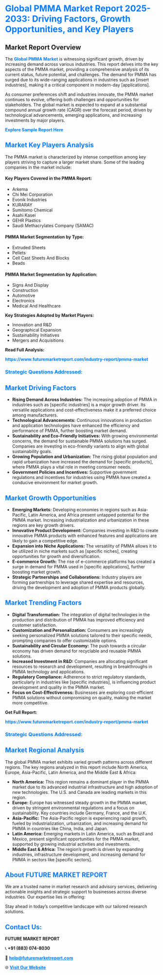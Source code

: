 <h1 style="color: #007BFF;">Global PMMA Market Report 2025-2033: Driving Factors, Growth Opportunities, and Key Players</h1>

<section id="overview">
<h2>Market Report Overview</h2>
<p>The <a href="https://www.futuremarketreport.com/industry-report/pmma-market" style="color: #007BFF; text-decoration: none;"><strong>Global PMMA Market</strong></a> is witnessing significant growth, driven by increasing demand across various industries. This report delves into the key aspects of the PMMA market, providing a comprehensive analysis of its current status, future potential, and challenges. The demand for PMMA has surged due to its wide-ranging applications in industries such as [insert industries], making it a critical component in modern-day [applications].</p>
<p>As consumer preferences shift and industries innovate, the PMMA market continues to evolve, offering both challenges and opportunities for stakeholders. The global market is expected to expand at a substantial compound annual growth rate (CAGR) over the forecast period, driven by technological advancements, emerging applications, and increasing investments by major players.</p>
</section>

<section id="overview">
<p><a href="https://www.futuremarketreport.com/request-sample/reportId=50997" style="color: #007BFF; text-decoration: none;"><strong>Explore Sample Report Here</strong></a></p>
</section>

<section id="key-players">
<h2 style="color: #007BFF;">Market Key Players Analysis</h2>
<p>The PMMA market is characterized by intense competition among key players striving to capture a larger market share. Some of the leading companies in the market include:</p>
<h4>Key Players Covered in the PMMA Report:</h4>
<ul><li>Arkema</li><li>Chi Mei Corporation</li><li>Evonik Industries</li><li>KURARAY</li><li>Sumitomo Chemical</li><li>Asahi Kasei</li><li>GEHR Plastics</li><li>Saudi Methacrylates Company (SAMAC)</li></ul>
<h4>PMMA Market Segmentation by Type:</h4>
<ul><li>Extruded Sheets</li><li>Pellets</li><li>Cell Cast Sheets And Blocks</li><li>Beads</li></ul>

<h4>PMMA Market Segmentation by Application:</h4>
<ul><li>Signs And Display</li><li>Construction</li><li>Automotive</li><li>Electronics</li><li>Medical And Healthcare</li></ul>
<p><strong>Key Strategies Adopted by Market Players:</strong></p>
<ul>
<li>Innovation and R&D</li>
<li>Geographical Expansion</li>
<li>Sustainability Initiatives</li>
<li>Mergers and Acquisitions</li>
</ul>
</section>

<section>
<p><strong>Read Full Analysis: </strong></p><a href="https://www.futuremarketreport.com/industry-report/pmma-market" style="color: #007BFF; text-decoration: none;"><strong>https://www.futuremarketreport.com/industry-report/pmma-market</strong></a>
<h3 style="color: #007BFF;">Strategic Questions Addressed:</h3>
</section>

<section id="driving-factors">
<h2 style="color: #007BFF;">Market Driving Factors</h2>
<ul>
<li><strong>Rising Demand Across Industries:</strong> The increasing adoption of PMMA in industries such as [specific industries] is a major growth driver. Its versatile applications and cost-effectiveness make it a preferred choice among manufacturers.</li>
<li><strong>Technological Advancements:</strong> Continuous innovations in production and application technologies have enhanced the efficiency and performance of PMMA, further boosting market demand.</li>
<li><strong>Sustainability and Eco-Friendly Initiatives:</strong> With growing environmental concerns, the demand for sustainable PMMA solutions has surged. Companies are investing in eco-friendly variants to align with global sustainability goals.</li>
<li><strong>Growing Population and Urbanization:</strong> The rising global population and rapid urbanization have increased the demand for [specific products], where PMMA plays a vital role in meeting consumer needs.</li>
<li><strong>Government Policies and Incentives:</strong> Supportive government regulations and incentives for industries using PMMA have created a conducive environment for market growth.</li>
</ul>
</section>

<section id="growth-opportunities">
<h2 style="color: #007BFF;">Market Growth Opportunities</h2>
<ul>
<li><strong>Emerging Markets:</strong> Developing economies in regions such as Asia-Pacific, Latin America, and Africa present untapped potential for the PMMA market. Increasing industrialization and urbanization in these regions are key growth drivers.</li>
<li><strong>Innovative Product Development:</strong> Companies investing in R&D to create innovative PMMA products with enhanced features and applications are likely to gain a competitive edge.</li>
<li><strong>Expansion into Niche Applications:</strong> The versatility of PMMA allows it to be utilized in niche markets such as [specific niches], creating opportunities for growth and diversification.</li>
<li><strong>E-commerce Growth:</strong> The rise of e-commerce platforms has created a surge in demand for PMMA used in [specific applications], further boosting market growth.</li>
<li><strong>Strategic Partnerships and Collaborations:</strong> Industry players are forming partnerships to leverage shared expertise and resources, driving the development and adoption of PMMA products globally.</li>
</ul>
</section>

<section id="trending-factors">
<h2 style="color: #007BFF;">Market Trending Factors</h2>
<ul>
<li><strong>Digital Transformation:</strong> The integration of digital technologies in the production and distribution of PMMA has improved efficiency and customer satisfaction.</li>
<li><strong>Customization and Personalization:</strong> Consumers are increasingly seeking personalized PMMA solutions tailored to their specific needs, prompting companies to offer customizable options.</li>
<li><strong>Sustainability and Circular Economy:</strong> The push towards a circular economy has driven demand for recyclable and reusable PMMA solutions.</li>
<li><strong>Increased Investment in R&D:</strong> Companies are allocating significant resources to research and development, resulting in breakthroughs in PMMA technology and applications.</li>
<li><strong>Regulatory Compliance:</strong> Adherence to strict regulatory standards, particularly in industries like [specific industries], is influencing product development and quality in the PMMA market.</li>
<li><strong>Focus on Cost-Effectiveness:</strong> Businesses are exploring cost-efficient PMMA solutions without compromising on quality, making the market more competitive.</li>
</ul>
</section>

<section>
<p><strong>Get Full Report: </strong></p><a href="https://www.futuremarketreport.com/industry-report/pmma-market" style="color: #007BFF; text-decoration: none;"><strong>https://www.futuremarketreport.com/industry-report/pmma-market</strong></a>
<h3 style="color: #007BFF;">Strategic Questions Addressed:</h3>
</section>


<section id="regional-analysis">
<h2 style="color: #007BFF;">Market Regional Analysis</h2>
<p>The global PMMA market exhibits varied growth patterns across different regions. The key regions analyzed in this report include North America, Europe, Asia-Pacific, Latin America, and the Middle East & Africa:</p>
<ul>
<li><strong>North America:</strong> This region remains a dominant player in the PMMA market due to its advanced industrial infrastructure and high adoption of new technologies. The U.S. and Canada are leading markets in this region.</li>
<li><strong>Europe:</strong> Europe has witnessed steady growth in the PMMA market, driven by stringent environmental regulations and a focus on sustainability. Key countries include Germany, France, and the U.K.</li>
<li><strong>Asia-Pacific:</strong> The Asia-Pacific region is experiencing rapid growth, fueled by industrialization, urbanization, and increasing demand for PMMA in countries like China, India, and Japan.</li>
<li><strong>Latin America:</strong> Emerging markets in Latin America, such as Brazil and Mexico, present significant opportunities for the PMMA market, supported by growing industrial activities and investments.</li>
<li><strong>Middle East & Africa:</strong> The region’s growth is driven by expanding industries, infrastructure development, and increasing demand for PMMA in sectors like [specific sectors].</li>
</ul>
</section>

<footer>
<h2 style="color: #007BFF;">About FUTURE MARKET REPORT</h2>
<p>We are a trusted name in market research and advisory services, delivering actionable insights and strategic support to businesses across diverse industries. Our expertise lies in offering:</p>

<p>Stay ahead in today’s competitive landscape with our tailored research solutions.</p>

<h2 style="color: #007BFF;">Contact Us:</h2>
<p><strong>FUTURE MARKET REPORT</strong></p>
<p>📞 <strong>+91 (883) 074-8030</strong></p>
<p>📧 <strong><a href="mailto:help@futuremarketreport.com" style="color: #007BFF;">help@futuremarketreport.com</a></strong></p>
<p>🌐 <strong><a href="https://www.futuremarketreport.com/" style="color: #007BFF;">Visit Our Website</a></strong></p>
</footer>